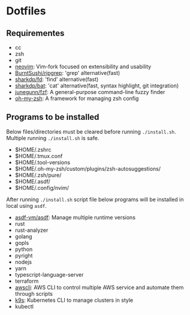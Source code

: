 # Dotfiles

## Requirementes

- cc
- zsh
- git
- [neovim](https://github.com/neovim/neovim): Vim-fork focused on extensibility and usability
- [BurntSushi/ripgrep](https://github.com/BurntSushi/ripgrep): 'grep' alternative(fast)
- [sharkdp/fd](https://github.com/sharkdp/fd): 'find' alternative(fast)
- [sharkdp/bat](https://github.com/sharkdp/bat): 'cat' alternative(fast, syntax highlight, git integration)
- [junegunn/fzf](https://github.com/junegunn/fzf): A general-purpose command-line fuzzy finder
- [oh-my-zsh](https://github.com/ohmyzsh/ohmyzsh): A framework for managing zsh config

## Programs to be installed

Below files/directories must be cleared before running `./install.sh`.
Multiple running `./install.sh` is safe.
- $HOME/.zshrc
- $HOME/.tmux.conf
- $HOME/.tool-versions
- $HOME/.oh-my-zsh/custom/plugins/zsh-autosuggestions/
- $HOME/.zsh/pure/
- $HOME/.asdf/
- $HOME/.config/nvim/

After running `./install.sh` script file below programs will be installed in local using `asdf`.
- [asdf-vm/asdf](https://github.com/asdf-vm/asdf): Manage multiple runtime versions
- rust
- rust-analyzer
- golang
- gopls
- python
- pyright
- nodejs
- yarn
- typescript-language-server
- terraform
- [awscli](https://github.com/aws/aws-cli): AWS CLI to control multiple AWS service and automate them through scripts
- [k9s](https://github.com/derailed/k9s): Kubernetes CLI to manage clusters in style
- kubectl
